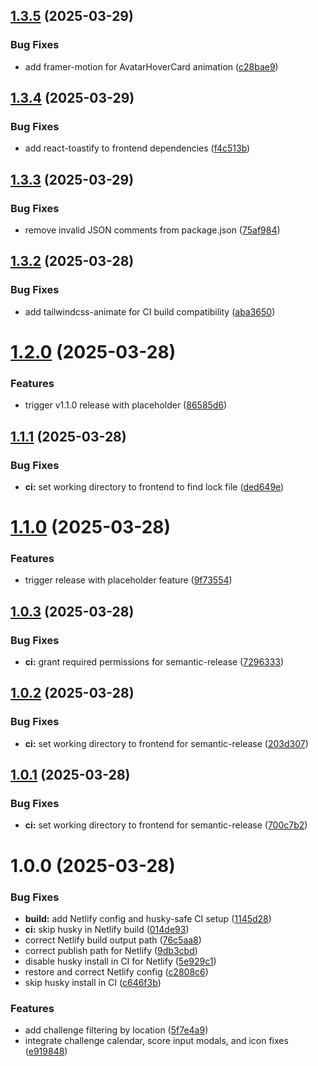 ## [1.3.5](https://github.com/gdogra/tennisconnect-frontend/compare/v1.3.4...v1.3.5) (2025-03-29)

### Bug Fixes

- add framer-motion for AvatarHoverCard animation ([c28bae9](https://github.com/gdogra/tennisconnect-frontend/commit/c28bae9b5625f1e545362ab6bf182f8fbb0b4af0))

## [1.3.4](https://github.com/gdogra/tennisconnect-frontend/compare/v1.3.3...v1.3.4) (2025-03-29)

### Bug Fixes

- add react-toastify to frontend dependencies ([f4c513b](https://github.com/gdogra/tennisconnect-frontend/commit/f4c513b73e463742d6bc535a4577276756dba60a))

## [1.3.3](https://github.com/gdogra/tennisconnect-frontend/compare/v1.3.2...v1.3.3) (2025-03-29)

### Bug Fixes

- remove invalid JSON comments from package.json ([75af984](https://github.com/gdogra/tennisconnect-frontend/commit/75af9841066a84e51cfb7ddbbcc3f1e40ac7597a))

## [1.3.2](https://github.com/gdogra/tennisconnect-frontend/compare/v1.3.1...v1.3.2) (2025-03-28)

### Bug Fixes

- add tailwindcss-animate for CI build compatibility ([aba3650](https://github.com/gdogra/tennisconnect-frontend/commit/aba3650651d464212a596b62078df7264e660bc2))

# [1.2.0](https://github.com/gdogra/tennisconnect-frontend/compare/v1.1.1...v1.2.0) (2025-03-28)

### Features

- trigger v1.1.0 release with placeholder ([86585d6](https://github.com/gdogra/tennisconnect-frontend/commit/86585d6a1796a74c5bf41db518df33d1d89a2072))

## [1.1.1](https://github.com/gdogra/tennisconnect-frontend/compare/v1.1.0...v1.1.1) (2025-03-28)

### Bug Fixes

- **ci:** set working directory to frontend to find lock file ([ded649e](https://github.com/gdogra/tennisconnect-frontend/commit/ded649e7945caeb63704962799052d9897a369df))

# [1.1.0](https://github.com/gdogra/tennisconnect-frontend/compare/v1.0.3...v1.1.0) (2025-03-28)

### Features

- trigger release with placeholder feature ([9f73554](https://github.com/gdogra/tennisconnect-frontend/commit/9f735543187ef308ce2d4ea4ce2f1cb6fdeac314))

## [1.0.3](https://github.com/gdogra/tennisconnect-frontend/compare/v1.0.2...v1.0.3) (2025-03-28)

### Bug Fixes

- **ci:** grant required permissions for semantic-release ([7296333](https://github.com/gdogra/tennisconnect-frontend/commit/7296333dbfbbc6fb9c92e51562805c82921bce6c))

## [1.0.2](https://github.com/gdogra/tennisconnect-frontend/compare/v1.0.1...v1.0.2) (2025-03-28)

### Bug Fixes

- **ci:** set working directory to frontend for semantic-release ([203d307](https://github.com/gdogra/tennisconnect-frontend/commit/203d3074bbe411f962cad4af7ae21724260bca8c))

## [1.0.1](https://github.com/gdogra/tennisconnect-frontend/compare/v1.0.0...v1.0.1) (2025-03-28)

### Bug Fixes

- **ci:** set working directory to frontend for semantic-release ([700c7b2](https://github.com/gdogra/tennisconnect-frontend/commit/700c7b258e33012ba3d1c622484c7e8c245eeee0))

# 1.0.0 (2025-03-28)

### Bug Fixes

- **build:** add Netlify config and husky-safe CI setup ([1145d28](https://github.com/gdogra/tennisconnect-frontend/commit/1145d28b74aef9725a1b8648140baf2a33a9b2aa))
- **ci:** skip husky in Netlify build ([014de93](https://github.com/gdogra/tennisconnect-frontend/commit/014de93b092e9b9c40e37cc2f790556489569c35))
- correct Netlify build output path ([76c5aa8](https://github.com/gdogra/tennisconnect-frontend/commit/76c5aa8becf42517831430313ee2bab111219c97))
- correct publish path for Netlify ([9db3cbd](https://github.com/gdogra/tennisconnect-frontend/commit/9db3cbddd88a8d6a2ae9566624cafecbbef0894e))
- disable husky install in CI for Netlify ([5e929c1](https://github.com/gdogra/tennisconnect-frontend/commit/5e929c196e64a2da94b92269a169fefc91a70fd5))
- restore and correct Netlify config ([c2808c6](https://github.com/gdogra/tennisconnect-frontend/commit/c2808c6512b58336c21cc6def1557c751436dae3))
- skip husky install in CI ([c646f3b](https://github.com/gdogra/tennisconnect-frontend/commit/c646f3b13a5681a5b8866e0984f825776996d4a8))

### Features

- add challenge filtering by location ([5f7e4a9](https://github.com/gdogra/tennisconnect-frontend/commit/5f7e4a9a0a56398b4e82384198047a34fe720df9))
- integrate challenge calendar, score input modals, and icon fixes ([e919848](https://github.com/gdogra/tennisconnect-frontend/commit/e91984862ead0f4104c602d4fb5df7ce819b6c3e))
